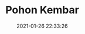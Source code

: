 ---
id_post: 13
title: "Pohon Kembar"
date: 2021-01-26 22:33:26
description: 'Keberagaman dalam Harmoni.'
image: 'https://i.postimg.cc/gkyrRqMk/IMG-20201114-175446.jpg'
categories: fauvisme
artist: 'Gallery teplok.id'
instagram: 'dian_djoyo'
---